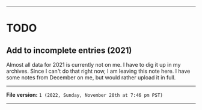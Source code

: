
***

# TODO

## Add to incomplete entries (2021)

Almost all data for 2021 is currently not on me. I have to dig it up in my archives. Since I can't do that right now, I am leaving this note here. I have some notes from December on me, but would rather upload it in full.

***

**File version:** `1 (2022, Sunday, November 20th at 7:46 pm PST)`

***
